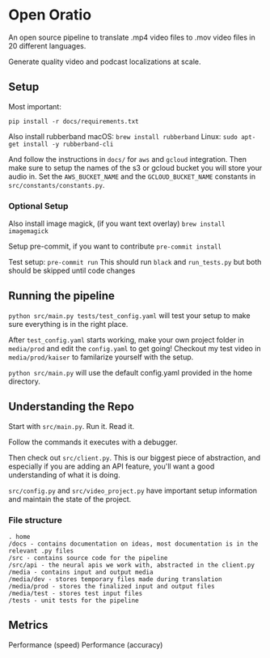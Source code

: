 # Open Oratio

An open source pipeline to translate .mp4 video files to .mov video files in 20 different languages.

Generate quality video and podcast localizations at scale.

## Setup

Most important:

`pip install -r docs/requirements.txt`

Also install rubberband
macOS: `brew install rubberband`
Linux: `sudo apt-get install -y rubberband-cli`

And follow the instructions in `docs/` for `aws` and `gcloud` integration.
Then make sure to setup the names of the s3 or gcloud bucket you will store your audio in.
Set the `AWS_BUCKET_NAME` and the `GCLOUD_BUCKET_NAME` constants in `src/constants/constants.py`.

### Optional Setup

Also install image magick, (if you want text overlay)
`brew install imagemagick`

Setup pre-commit, if you want to contribute
`pre-commit install`

Test setup: `pre-commit run`
This should run `black` and `run_tests.py` but both should be skipped until code changes

## Running the pipeline

`python src/main.py tests/test_config.yaml` will test your setup to make sure everything is in the right place.

After `test_config.yaml` starts working, make your own project folder in `media/prod` and edit the `config.yaml` 
to get going! Checkout my test video in `media/prod/kaiser` to familarize yourself with the setup.

`python src/main.py` will use the default config.yaml provided in the home directory.

## Understanding the Repo

Start with `src/main.py`. Run it. Read it.

Follow the commands it executes with a debugger.

Then check out `src/client.py`. This is our biggest piece of abstraction, and especially if you are adding an API feature, you'll want a good understanding of what it is doing.

`src/config.py` and `src/video_project.py` have important setup information and maintain the state of the project.

### File structure

```
. home
/docs - contains documentation on ideas, most documentation is in the relevant .py files
/src - contains source code for the pipeline
/src/api - the neural apis we work with, abstracted in the client.py
/media - contains input and output media
/media/dev - stores temporary files made during translation
/media/prod - stores the finalized input and output files
/media/test - stores test input files
/tests - unit tests for the pipeline
```

## Metrics

Performance (speed)
Performance (accuracy)
